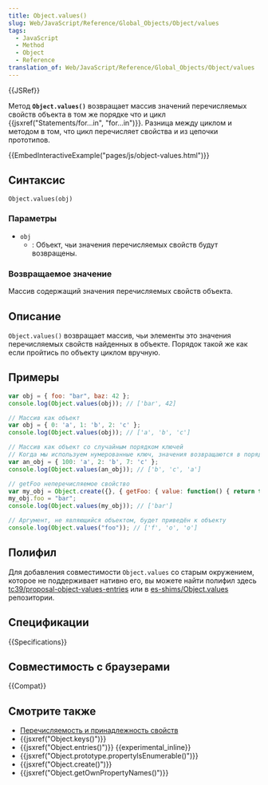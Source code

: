 ```yaml
---
title: Object.values()
slug: Web/JavaScript/Reference/Global_Objects/Object/values
tags:
  - JavaScript
  - Method
  - Object
  - Reference
translation_of: Web/JavaScript/Reference/Global_Objects/Object/values
---
```


{{JSRef}}

Метод **`Object.values()`** возвращает массив значений перечисляемых свойств объекта в том же порядке что и цикл {{jsxref("Statements/for...in", "for...in")}}. Разница между циклом и методом в том, что цикл перечисляет свойства и из цепочки прототипов.

{{EmbedInteractiveExample("pages/js/object-values.html")}}

## Синтаксис

```
Object.values(obj)
```

### Параметры

- `obj`
  - : Объект, чьи значения перечисляемых свойств будут возвращены.

### Возвращаемое значение

Массив содержащий значения перечисляемых свойств объекта.

## Описание

`Object.values()` возвращает массив, чьи элементы это значения перечисляемых свойств найденных в объекте. Порядок такой же как если пройтись по объекту циклом вручную.

## Примеры

```js
var obj = { foo: "bar", baz: 42 };
console.log(Object.values(obj)); // ['bar', 42]

// Массив как объект
var obj = { 0: 'a', 1: 'b', 2: 'c' };
console.log(Object.values(obj)); // ['a', 'b', 'c']

// Массив как объект со случайным порядком ключей
// Когда мы используем нумерованные ключ, значения возвращаются в порядке возрастания
var an_obj = { 100: 'a', 2: 'b', 7: 'c' };
console.log(Object.values(an_obj)); // ['b', 'c', 'a']

// getFoo неперечисляемое свойство
var my_obj = Object.create({}, { getFoo: { value: function() { return this.foo; } } });
my_obj.foo = "bar";
console.log(Object.values(my_obj)); // ['bar']

// Аргумент, не являющийся объектом, будет приведён к объекту
console.log(Object.values("foo")); // ['f', 'o', 'o']
```

## Полифил

Для добавления совместимости `Object.values` со старым окружением, которое не поддерживает нативно его, вы можете найти полифил здесь [tc39/proposal-object-values-entries](https://github.com/tc39/proposal-object-values-entries) или в [es-shims/Object.values](https://github.com/es-shims/Object.values) репозитории.

## Спецификации

{{Specifications}}

## Совместимость с браузерами

{{Compat}}

## Смотрите также

- [Перечисляемость и принадлежность свойств](/ru/docs/Web/JavaScript/Enumerability_and_ownership_of_properties)
- {{jsxref("Object.keys()")}}
- {{jsxref("Object.entries()")}} {{experimental_inline}}
- {{jsxref("Object.prototype.propertyIsEnumerable()")}}
- {{jsxref("Object.create()")}}
- {{jsxref("Object.getOwnPropertyNames()")}}
